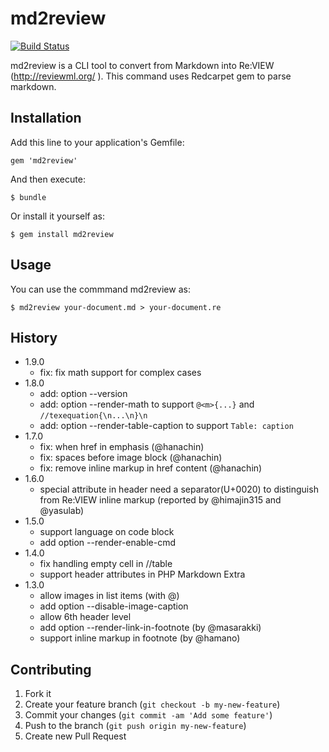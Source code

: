 # md2review

[![Build Status](https://api.travis-ci.org/takahashim/md2review.png)](https://travis-ci.org/takahashim/md2review)

md2review is a CLI tool to convert from Markdown into Re:VIEW (http://reviewml.org/ ).
This command uses Redcarpet gem to parse markdown.

## Installation

Add this line to your application's Gemfile:

    gem 'md2review'

And then execute:

    $ bundle

Or install it yourself as:

    $ gem install md2review

## Usage

You can use the commmand md2review as:

    $ md2review your-document.md > your-document.re

## History

* 1.9.0
    * fix: fix math support for complex cases
* 1.8.0
    * add: option --version
    * add: option --render-math to support `@<m>{...}` and `//texequation{\n...\n}\n`
    * add: option --render-table-caption to support `Table: caption`
* 1.7.0
    * fix: when href in emphasis (@hanachin)
    * fix: spaces before image block (@hanachin)
    * fix: remove inline markup in href content (@hanachin)
* 1.6.0
    * special attribute in header need a separator(U+0020) to distinguish from Re:VIEW inline markup
      (reported by @himajin315 and @yasulab)
* 1.5.0
    * support language on code block
    * add option --render-enable-cmd
* 1.4.0
    * fix handling empty cell in //table
    * support header attributes in PHP Markdown Extra
* 1.3.0
    * allow images in list items (with @<icon>)
    * add option --disable-image-caption
    * allow 6th header level
    * add option --render-link-in-footnote (by @masarakki)
    * support inline markup in footnote (by @hamano)

## Contributing

1. Fork it
2. Create your feature branch (`git checkout -b my-new-feature`)
3. Commit your changes (`git commit -am 'Add some feature'`)
4. Push to the branch (`git push origin my-new-feature`)
5. Create new Pull Request
